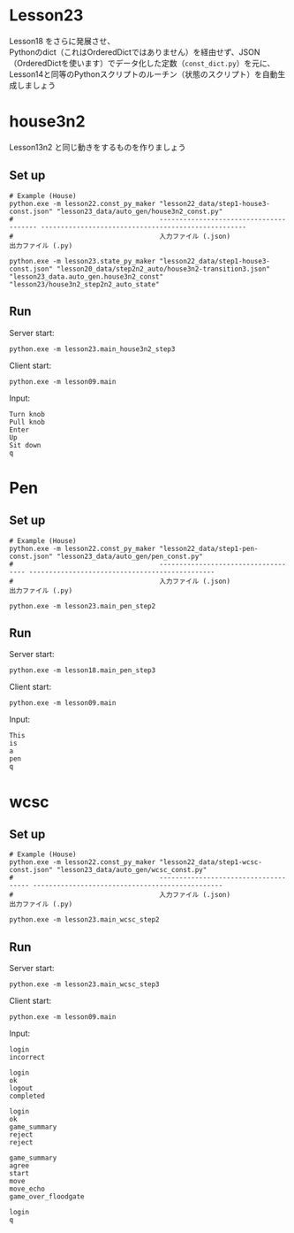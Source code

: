 # Lesson23

Lesson18 をさらに発展させ、  
Pythonのdict（これはOrderedDictではありません）を経由せず、JSON（OrderedDictを使います）でデータ化した定数（`const_dict.py`）を元に、Lesson14と同等のPythonスクリプトのルーチン（状態のスクリプト）を自動生成しましょう  

# house3n2

Lesson13n2 と同じ動きをするものを作りましょう  

## Set up

```shell
# Example (House)
python.exe -m lesson22.const_py_maker "lesson22_data/step1-house3-const.json" "lesson23_data/auto_gen/house3n2_const.py"
#                                     --------------------------------------- ----------------------------------------------------
#                                     入力ファイル (.json)                      出力ファイル (.py)

python.exe -m lesson23.state_py_maker "lesson22_data/step1-house3-const.json" "lesson20_data/step2n2_auto/house3n2-transition3.json" "lesson23_data.auto_gen.house3n2_const" "lesson23/house3n2_step2n2_auto_state"
```

## Run

Server start:  

```shell
python.exe -m lesson23.main_house3n2_step3
```

Client start:  

```shell
python.exe -m lesson09.main
```

Input:  

```plain
Turn knob
Pull knob
Enter
Up
Sit down
q
```

# Pen

## Set up

```shell
# Example (House)
python.exe -m lesson22.const_py_maker "lesson22_data/step1-pen-const.json" "lesson23_data/auto_gen/pen_const.py"
#                                     ------------------------------------ -----------------------------------------------
#                                     入力ファイル (.json)                   出力ファイル (.py)
```

```shell
python.exe -m lesson23.main_pen_step2
```

## Run

Server start:  

```shell
python.exe -m lesson18.main_pen_step3
```

Client start:  

```shell
python.exe -m lesson09.main
```

Input:  

```shell
This
is
a
pen
q
```

# wcsc
## Set up

```shell
# Example (House)
python.exe -m lesson22.const_py_maker "lesson22_data/step1-wcsc-const.json" "lesson23_data/auto_gen/wcsc_const.py"
#                                     ------------------------------------- ------------------------------------------------
#                                     入力ファイル (.json)                    出力ファイル (.py)
```

```shell
python.exe -m lesson23.main_wcsc_step2
```

## Run

Server start:  

```shell
python.exe -m lesson23.main_wcsc_step3
```

Client start:  

```shell
python.exe -m lesson09.main
```

Input:  

```plain
login
incorrect

login
ok
logout
completed

login
ok
game_summary
reject
reject

game_summary
agree
start
move
move_echo
game_over_floodgate

login
q
```
